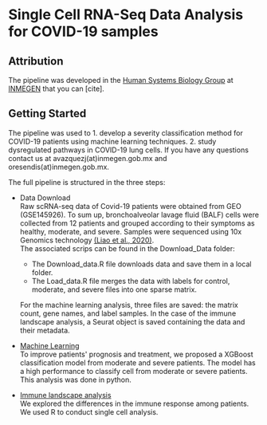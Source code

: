 # Single Cell RNA-Seq Data Analysis for COVID-19 samples

## Attribution
The pipeline was developed in the [Human Systems Biology Group](https://resendislab.github.io/) at [INMEGEN](https://www.inmegen.gob.mx/) that you can [cite].

## Getting Started
The pipeline was used to 1. develop a severity classification method for COVID-19 patients using machine learning techniques. 2. study dysregulated pathways in COVID-19 lung cells. If you have any questions contact us at avazquezj(at)inmegen.gob.mx and oresendis(at)inmegen.gob.mx.

The full pipeline is structured in the three steps:

* Data Download\
Raw scRNA-seq data of Covid-19 patients were obtained from GEO (GSE145926). To sum up, bronchoalveolar lavage fluid (BALF) cells were collected from 12 patients and grouped according to their symptoms as healthy, moderate, and severe. Samples were sequenced using 10x Genomics technology [(Liao et al., 2020)](https://www.nature.com/articles/s41591-020-0901-9).\
The associated scrips can be found in the Download_Data folder:
    - The Download_data.R file downloads data and save them in a local folder.    
    - The Load_data.R file merges the data with labels for control, moderate, and severe files into one sparse matrix.
    
    For the machine learning analysis, three files are saved: the matrix count, gene names, and label samples. In the case of the immune landscape analysis, a Seurat object is saved containing the data and their metadata.

* [Machine Learning](Machine_Learning/README.md)\
To improve patients' prognosis and treatment, we proposed a XGBoost classification model from moderate and severe patients. The model has a high performance to classify cell from moderate or severe patients. This analysis was done in python.


* [Immune landscape analysis](Immune_Landscape/README.md)\
We explored the differences in the immune response among patients. We used R to conduct single cell analysis.
